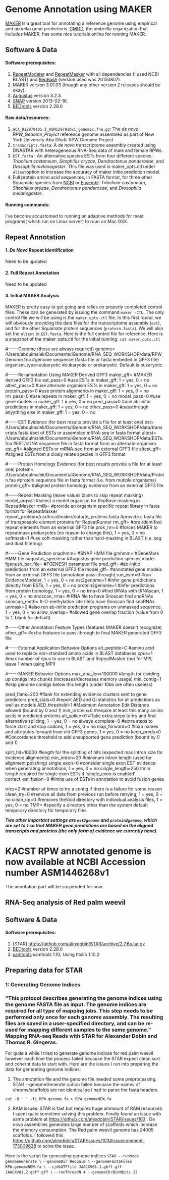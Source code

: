 # Genome Annotation using MAKER

[MAKER](http://www.yandell-lab.org/software/maker.html) is a great tool for annotating a reference genome using empirical and *ab initio* gene predictions. [GMOD](http://gmod.org/wiki/Main_Page), the umbrella organization that includes MAKER, has some nice tutorials online for running MAKER.

## Software & Data

#### Software prerequisites:
1. [RepeatModeler](http://www.repeatmasker.org/RepeatModeler/) and [RepeatMasker](http://www.repeatmasker.org/RMDownload.html) with all dependencies (I used NCBI BLAST) and [RepBase](http://www.girinst.org/repbase/) (version used was 20150807).
2. MAKER version 3.01.03 (though any other version 2 releases should be okay).
3. [Augustus](http://bioinf.uni-greifswald.de/augustus/) version 3.2.3.
4. [SNAP](http://korflab.ucdavis.edu/software.html) version 2013-02-16.
5. [BEDtools](https://bedtools.readthedocs.io/en/latest/) version 2.28.0
#### Raw data/resources:
1. `GCA_012979105.1_ASM1297910v1_genomic.fna.gz`: The *de novo* *RPW_Genome_Project* reference genome assembled as part of New York University Abu Dhabi RPW Genome Project
2. `transcripts.fasta`: A *de novo* transcriptome assembly created using DNASTAR with heterogeneous RNA-Seq data of male and female RPWs.
3. `EST.fasta` : An alternative species ESTs from four different species : *Tribolium castaneum*, *Sitophilus oryzae*, *Dendroctonus ponderosae*, and *Drosophila melanogaster*. This file was used in maker_opts.ctl under `altest`option to increase the accuracy of maker initio prediction model.
4. Full protein amino acid sequences, in FASTA format, for three other Squamate species from [NCBI](https://www.ncbi.nlm.nih.gov/genome/) or [Ensembl](http://www.ensembl.org/index.html): *Tribolium castaneum*, *Sitophilus oryzae*, *Dendroctonus ponderosae*, and *Drosophila melanogaster*.
#### Running commands:
I've become accustomed to running an adaptive methods for most programs( which run on Linux server) to ruun on Mac OSX.

## Repeat Annotation

#### 1. *De Novo* Repeat Identification
Need to be updated
#### 2. Full Repeat Annotation
Need to be updated
#### 3. Initial MAKER Analysis
MAKER is pretty easy to get going and relies on properly completed control files. These can be generated by issuing the command `maker -CTL`. The only control file we will be using is the `maker_opts.ctl` file. In this first round, we will obviously providing the data files for the transcriptome assembly (`est`), and for the other Squamate protein sequences (`protein.fasta`). We will also set the `ultest` to `EST.fasta`. Here is the full control file for reference. Here is a snapshot of the maker_opts.ctl for the initial running:
`cat maker_opts.ctl`

#-----Genome (these are always required)
genome= /Users/abdulmalek/Documents/iGenome/RNA_SEQ_WORKSHOP/data/RPW_Genome.fna #genome sequence (fasta file or fasta embeded in GFF3 file)
organism_type=eukaryotic #eukaryotic or prokaryotic. Default is eukaryotic

#-----Re-annotation Using MAKER Derived GFF3
maker_gff= #MAKER derived GFF3 file
est_pass=0 #use ESTs in maker_gff: 1 = yes, 0 = no
altest_pass=0 #use alternate organism ESTs in maker_gff: 1 = yes, 0 = no
protein_pass=0 #use protein alignments in maker_gff: 1 = yes, 0 = no
rm_pass=0 #use repeats in maker_gff: 1 = yes, 0 = no
model_pass=0 #use gene models in maker_gff: 1 = yes, 0 = no
pred_pass=0 #use ab-initio predictions in maker_gff: 1 = yes, 0 = no
other_pass=0 #passthrough anyything else in maker_gff: 1 = yes, 0 = no

#-----EST Evidence (for best results provide a file for at least one)
est= /Users/abdulmalek/Documents/iGenome/RNA_SEQ_WORKSHOP/data/transcripts.fasta #set of ESTs or assembled mRNA-seq in fasta format
altest= /Users/abdulmalek/Documents/iGenome/RNA_SEQ_WORKSHOP/data/ESTs.fna #EST/cDNA sequence file in fasta format from an alternate organism
est_gff= #aligned ESTs or mRNA-seq from an external GFF3 file
altest_gff= #aligned ESTs from a closly relate species in GFF3 format

#-----Protein Homology Evidence (for best results provide a file for at least one)
protein= /Users/abdulmalek/Documents/iGenome/RNA_SEQ_WORKSHOP/data/Protein.faa #protein sequence file in fasta format (i.e. from mutiple organisms)
protein_gff=  #aligned protein homology evidence from an external GFF3 file

#-----Repeat Masking (leave values blank to skip repeat masking)
model_org=all #select a model organism for RepBase masking in RepeatMasker
rmlib= #provide an organism specific repeat library in fasta format for RepeatMasker
repeat_protein=/usr/local/maker/data/te_proteins.fasta #provide a fasta file of transposable element proteins for RepeatRunner
rm_gff= #pre-identified repeat elements from an external GFF3 file
prok_rm=0 #forces MAKER to repeatmask prokaryotes (no reason to change this), 1 = yes, 0 = no
softmask=1 #use soft-masking rather than hard-masking in BLAST (i.e. seg and dust filtering)

#-----Gene Prediction
snaphmm= #SNAP HMM file
gmhmm= #GeneMark HMM file
augustus_species= #Augustus gene prediction species model
fgenesh_par_file= #FGENESH parameter file
pred_gff= #ab-initio predictions from an external GFF3 file
model_gff= #annotated gene models from an external GFF3 file (annotation pass-through)
run_evm=0 #run EvidenceModeler, 1 = yes, 0 = no
est2genome=1 #infer gene predictions directly from ESTs, 1 = yes, 0 = no
protein2genome=1 #infer predictions from protein homology, 1 = yes, 0 = no
trna=0 #find tRNAs with tRNAscan, 1 = yes, 0 = no
snoscan_rrna= #rRNA file to have Snoscan find snoRNAs
snoscan_meth= #-O-methylation site fileto have Snoscan find snoRNAs
unmask=0 #also run ab-initio prediction programs on unmasked sequence, 1 = yes, 0 = no
allow_overlap= #allowed gene overlap fraction (value from 0 to 1, blank for default)

#-----Other Annotation Feature Types (features MAKER doesn't recognize)
other_gff= #extra features to pass-through to final MAKER generated GFF3 file

#-----External Application Behavior Options
alt_peptide=C #amino acid used to replace non-standard amino acids in BLAST databases
cpus=1 #max number of cpus to use in BLAST and RepeatMasker (not for MPI, leave 1 when using MPI)

#-----MAKER Behavior Options
max_dna_len=100000 #length for dividing up contigs into chunks (increases/decreases memory usage)
min_contig=1 #skip genome contigs below this length (under 10kb are often useless)

pred_flank=200 #flank for extending evidence clusters sent to gene predictors
pred_stats=0 #report AED and QI statistics for all predictions as well as models
AED_threshold=1 #Maximum Annotation Edit Distance allowed (bound by 0 and 1)
min_protein=0 #require at least this many amino acids in predicted proteins
alt_splice=0 #Take extra steps to try and find alternative splicing, 1 = yes, 0 = no
always_complete=0 #extra steps to force start and stop codons, 1 = yes, 0 = no
map_forward=0 #map names and attributes forward from old GFF3 genes, 1 = yes, 0 = no
keep_preds=0 #Concordance threshold to add unsupported gene prediction (bound by 0 and 1)

split_hit=10000 #length for the splitting of hits (expected max intron size for evidence alignments)
min_intron=20 #minimum intron length (used for alignment polishing)
single_exon=0 #consider single exon EST evidence when generating annotations, 1 = yes, 0 = no
single_length=250 #min length required for single exon ESTs if 'single_exon is enabled'
correct_est_fusion=0 #limits use of ESTs in annotation to avoid fusion genes

tries=2 #number of times to try a contig if there is a failure for some reason
clean_try=0 #remove all data from previous run before retrying, 1 = yes, 0 = no
clean_up=0 #removes theVoid directory with individual analysis files, 1 = yes, 0 = no
TMP= #specify a directory other than the system default temporary directory for temporary files

***Two other important settings are `est2genome` and `protein2genome`, which are set to 1 so that MAKER gene predictions are based on the aligned transcripts and proteins (the only form of evidence we currently have).***


# KACST RPW annotated genome is now available at NCBI Accession number ASM1446268v1
The annotation part will be suspended for now.
## RNA-Seq analysis of Red palm weevil
## Software & Data
#### Software prerequisites:
1. [STAR] https://github.com/alexdobin/STAR/archive/2.7.6a.tar.gz
2. [BEDtools](https://bedtools.readthedocs.io/en/latest/) version 2.28.0
3. [samtools](http://www.htslib.org/) samtools 1.10; Using htslib 1.10.2
## Preparing data for STAR
### 1: Generating Genome Indices
### "This protocol describes generating the genome indices using the genome FASTA file as input. The genome indices are required for all type of mapping jobs. This step needs to be performed only once for each genome assembly. The resulting files are saved in a user-specified directory, and can be re-used for mapping different samples to the same genome." Mapping RNA-seq Reads with STAR for Alexander Dobin and Thomas R. Gingeras.
For quite a while I tried to generate genome indices for red palm weevil however each time the process failed because the STAR expect clean sort and cohernt data to start with. Here are the issues I run into preparing the data for generating genome indices:
1. The annotation file and the genome file needed some preprocessing. STAR --genomeGenerate option failed becuase the names of chroms/scaffolds are not identical so I had to parse the fasta headers.

`cut -d ' ' -f1 RPW.genome.fa > RPW.genomeNEW.fa`

2. RAM issues: STAR is fast but requires huge ammount of RAM resources. I spent quite sometime solving this problem. Finally found an issue with same problem at https://github.com/alexdobin/STAR/issues/103 . 
De novo assemblies generates large number of scaffolds which increase the memory consumption. The Red palm weevil genome has 24005 scaffolds. I followed this https://github.com/alexdobin/STAR/issues/103#issuecomment-173009628 to solve the issue.

Here is the script for generating genome indices
`STAR --runMode genomeGenerate \`
`--genomeDir Redpalm \`
`--genomeFastaFiles RPW.genomeNEW.fa \`
`--sjdbGTFfile JAACXV01.1.gbff.gff JAACXV01.2.gbff.gff \`
`--runThreadN 4 --genomeChrBinNbits 13`
